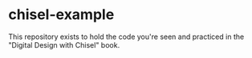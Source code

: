 # chisel-example
This repository exists to hold the code you're seen and practiced in the "Digital Design with Chisel" book.
